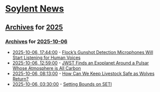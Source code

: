 # [Soylent News](../../../README.md)

## [Archives](../../index.md) for [2025](../index.md)

### [Archives](../../index.md) for [2025-10-06](index.md)

* [2025-10-06, 17:44:00](https://soylentnews.org/article.pl?sid=25/10/05/1356208&from=rss) - [Flock’s Gunshot Detection Microphones Will Start Listening for Human Voices](https://soylentnews.org/article.pl?sid=25/10/05/1356208&from=rss)
* [2025-10-06, 12:59:00](https://soylentnews.org/article.pl?sid=25/10/05/0119224&from=rss) - [JWST Finds an Exoplanet Around a Pulsar Whose Atmosphere is All Carbon](https://soylentnews.org/article.pl?sid=25/10/05/0119224&from=rss)
* [2025-10-06, 08:13:00](https://soylentnews.org/article.pl?sid=25/10/05/0111221&from=rss) - [How Can We Keep Livestock Safe as Wolves Return?](https://soylentnews.org/article.pl?sid=25/10/05/0111221&from=rss)
* [2025-10-06, 03:30:00](https://soylentnews.org/article.pl?sid=25/10/05/012221&from=rss) - [Setting Bounds on SETI](https://soylentnews.org/article.pl?sid=25/10/05/012221&from=rss)
